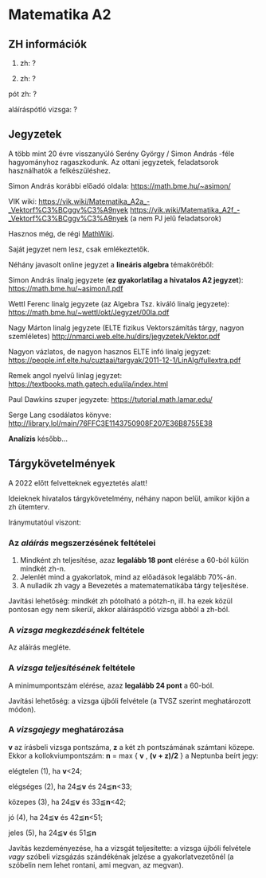 # Matematika A2

## ZH információk

1. zh: ?

2. zh: ?

pót zh: ?

aláíráspótló vizsga: ?

## Jegyzetek

A több mint 20 évre visszanyúló Serény György / Simon András -féle hagyományhoz ragaszkodunk. Az ottani jegyzetek, feladatsorok használhatók a felkészüléshez. 

Simon András korábbi előadó oldala: https://math.bme.hu/~asimon/

VIK wiki: https://vik.wiki/Matematika_A2a_-_Vektorf%C3%BCggv%C3%A9nyek https://vik.wiki/Matematika_A2f_-_Vektorf%C3%BCggv%C3%A9nyek (a nem PJ jelű feladatsorok)

Hasznos még, de régi [MathWiki](http://wiki.math.bme.hu/view/Matematika_A2a_2008).

Saját jegyzet nem lesz, csak emlékeztetők.

Néhány javasolt online jegyzet a **lineáris algebra** témaköréből:
 
Simon András linalg jegyzete (**ez gyakorlatilag a hivatalos A2 jegyzet**): https://math.bme.hu/~asimon/l.pdf

Wettl Ferenc linalg jegyzete (az Algebra Tsz. kiváló linalg jegyzete): https://math.bme.hu/~wettl/okt/Jegyzet/00la.pdf

Nagy Márton linalg jegyzete (ELTE fizikus Vektorszámítás tárgy, nagyon szemléletes) http://nmarci.web.elte.hu/dirs/jegyzetek/Vektor.pdf

Nagyon vázlatos, de nagyon hasznos ELTE infó linalg jegyzet: https://people.inf.elte.hu/cuztaai/targyak/2011-12-1/LinAlg/fullextra.pdf

Remek angol nyelvű linlag jegyzet: https://textbooks.math.gatech.edu/ila/index.html
 
Paul Dawkins szuper jegyzete: https://tutorial.math.lamar.edu/

Serge Lang csodálatos könyve: http://library.lol/main/76FFC3E1143750908F207E36B8755E38

**Analízis** később...

## Tárgykövetelmények

A 2022 előtt felvetteknek egyeztetés alatt!

Ideieknek hivatalos tárgykövetelmény, néhány napon belül, amikor kijön a zh ütemterv.

Iránymutatóul viszont:

### Az _aláírás_ megszerzésének feltételei
1. Mindként zh teljesítése, azaz **legalább 18 pont** elérése a 60-ból külön mindkét zh-n. 
2. Jelenlét mind a gyakorlatok, mind az előadások legalább 70%-án.
3. A nulladik zh vagy a Bevezetés a matematematikába tárgy teljesítése.

Javítási lehetőség: mindkét zh pótolható a pótzh-n, ill. ha ezek közül pontosan egy nem sikerül, akkor aláíráspótló vizsga abból a zh-ból. 

### A _vizsga megkezdésének_ feltétele
Az aláírás megléte.

### A _vizsga teljesítésének_ feltétele
A minimumpontszám elérése, azaz **legalább 24 pont** a 60-ból. 

Javítási lehetőség: a vizsga újbóli felvétele (a TVSZ szerint meghatározott módon).

### A _vizsgajegy_ meghatározása
**v** az írásbeli vizsga pontszáma, **z** a két zh pontszámának számtani közepe. Ekkor a kollokviumpontszám: **n**
= max { **v** , **(v + z)/2** } a Neptunba beírt jegy: 

elégtelen (1), ha **v**<24; 

elégséges (2), ha 24≦**v** és 24≦**n**<33; 

közepes (3),   ha 24≦**v** és 33≦**n**<42;

jó (4),        ha 24≦**v** és 42≦**n**<51;

jeles (5),     ha 24≦**v** és 51≦**n**

Javítás kezdeményezése, ha a vizsgát teljesítette: a vizsga újbóli felvétele _vagy_ szóbeli vizsgázás szándékénak jelzése a gyakorlatvezetőnél (a szóbelin nem lehet rontani, ami megvan, az megvan).
